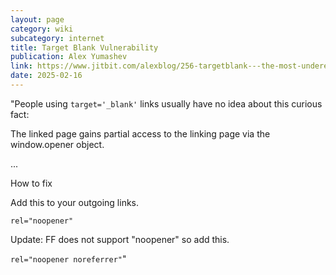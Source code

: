 ```yaml
---
layout: page
category: wiki
subcategory: internet
title: Target Blank Vulnerability
publication: Alex Yumashev
link: https://www.jitbit.com/alexblog/256-targetblank---the-most-underestimated-vulnerability-ever/
date: 2025-02-16
---
```


"People using <code>target='_blank'</code> links usually have no idea about this curious fact:

The linked page gains partial access to the linking page via the window.opener object.

...

How to fix

Add this to your outgoing links.

<code>rel="noopener"</code>

Update: FF does not support "noopener" so add this.

<code>rel="noopener noreferrer"</code>"
